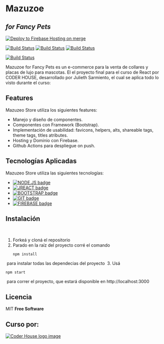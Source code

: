 # Mazuzoe 
## _for Fancy Pets_

[![Deploy to Firebase Hosting on merge](https://github.com/JulSarmiento/JulSarmiento.github.io/actions/workflows/firebase-hosting-push.yml/badge.svg)](https://github.com/JulSarmiento/JulSarmiento.github.io/actions/workflows/firebase-hosting-push.yml)

[![Build Status](	https://img.shields.io/badge/GitHub-100000?style=for-the-badge&logo=github&logoColor=white)](https://github.com/JulSarmiento) [![Build Status](	https://img.shields.io/badge/LinkedIn-0077B5?style=for-the-badge&logo=linkedin&logoColor=white)](https://www.linkedin.com/in/julieth-sarmiento/) [![Build Status](https://img.shields.io/badge/Codepen-000000?style=for-the-badge&logo=codepen&logoColor=white)](https://codepen.io/julsarmiento) 

[![Build Status](https://firebasestorage.googleapis.com/v0/b/mazu-store.appspot.com/o/logos%20and%20icons%2FBeige%20Flor%20Superminimalismo%20Texto%20Curvo%20Logo.png?alt=media&token=eae70af2-782d-44c9-b5a1-87e7c31cdafe)](https://mazu-store.web.app/) 

Mazuzoe for Fancy Pets es un e-commerce para la venta de collares y placas de lujo para mascotas. El el proyecto final para el curso de React por CODER HOUSE, desarrollado por Julieth Sarmiento, el cual se aplica todo lo visto durante el curso: 

## Features

Mazuzeo Store utiliza los siguientes features:

- Manejo y diseño de componentes.
- Componentes con Framework (Bootstrap).
- Implementación de usabilidad: favicons, helpers, alts, shareable tags, theme tags, titles atributes. 
- Hosting y Dominio con Firebase.
- Github Actions para despliegue on push.


## Tecnologías Aplicadas

Mazuzeo Store utiliza las siguientes tecnologías:

- [![NODE.JS badge](https://img.shields.io/badge/Node.js-339933?style=for-the-badge&logo=nodedotjs&logoColor=white)]()
- [![JREACT badge](https://img.shields.io/badge/React-20232A?style=for-the-badge&logo=react&logoColor=61DAFB)]()
- [![BOOTSTRAP badge](https://img.shields.io/badge/Bootstrap-563D7C?style=for-the-badge&logo=bootstrap&logoColor=white)]()
- [![GIT badge](https://img.shields.io/badge/Git-F05032?style=for-the-badge&logo=git&logoColor=white)]()
- [![FIREBASE badge](https://img.shields.io/badge/firebase-ffca28?style=for-the-badge&logo=firebase&logoColor=black)]()


## Instalación
​
1. Forkeá y cloná el repositorio
​
2. Parado en la raíz del proyecto corré el comando 
​
   ```
   npm install
   ```
​
    para instalar todas las dependecias del proyecto
​
3. Usá 
​
   ```
   npm start
   ```
​
    para correr el proyecto, que estará disponible en http://localhost:3000
​
​

## Licencia

MIT
**Free Software**

## Curso por:

[![Coder House logo image](https://www.greatplacetowork.com.ar/images/coderhouse-logo.png)](https://www.coderhouse.com.co/)
